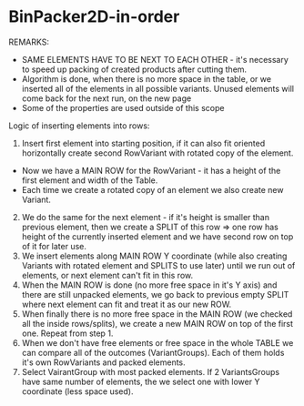 # BinPacker2D-in-order

REMARKS:
- SAME ELEMENTS HAVE TO BE NEXT TO EACH OTHER - it's necessary to speed up packing of created products after cutting them.
- Algorithm is done, when there is no more space in the table, or we inserted all of the elements in all possible variants. Unused elements will come back for the next run, on the new page
- Some of the properties are used outside of this scope

Logic of inserting elements into rows:
1. Insert first element into starting position, if it can also fit oriented horizontally create second RowVariant with rotated copy of the element.
  - Now we have a MAIN ROW for the RowVariant - it has a height of the first element and width of the Table.
  - Each time we create a rotated copy of an element we also create new Variant.
2. We do the same for the next element - if it's height is smaller than previous element, then we create a SPLIT of this row => one row has height of the currently inserted element and we have second row on top of it for later use.
3. We insert elements along MAIN ROW Y coordinate (while also creating Variants with rotated element and SPLITS to use later) until we run out of elements, or next element can't fit in this row.
4. When the MAIN ROW is done (no more free space in it's Y axis) and there are still unpacked elements, we go back to previous empty SPLIT where next element can fit and treat it as our new ROW.
5. When finally there is no more free space in the MAIN ROW (we checked all the inside rows/splits), we create a new MAIN ROW on top of the first one. Repeat from step 1.
6. When we don't have free elements or free space in the whole TABLE we can compare all of the outcomes (VariantGroups). Each of them holds it's own RowVariants and packed elements.
7. Select VairantGroup with most packed elements. If 2 VariantsGroups have same number of elements, the we select one with lower Y coordinate (less space used).
